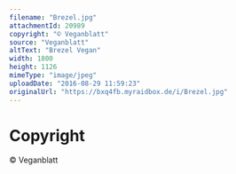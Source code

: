 ```yaml
---
filename: "Brezel.jpg"
attachmentId: 20989
copyright: "© Veganblatt"
source: "Veganblatt"
altText: "Brezel Vegan"
width: 1800
height: 1126
mimeType: "image/jpeg"
uploadDate: "2016-08-29 11:59:23"
originalUrl: "https://bxq4fb.myraidbox.de/i/Brezel.jpg"
---
```


# Copyright

© Veganblatt
